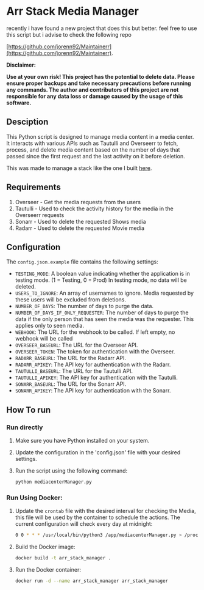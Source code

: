 # Arr Stack Media Manager


recently i have found a new project that does this but better. feel free to use this script but i advise to check the following repo

[https://github.com/jorenn92/Maintainerr](https://github.com/jorenn92/Maintainerr).




**Disclaimer:**

**Use at your own risk! This project has the potential to delete data. Please ensure proper backups and take necessary precautions before running any commands. The author and contributors of this project are not responsible for any data loss or damage caused by the usage of this software.**


## Desciption
This Python script is designed to manage media content in a media center. It interacts with various APIs such as Tautulli and Overseerr to fetch, process, and delete media content based on the number of days that passed since the first request and the last activity on it before deletion.

This was made to manage a stack like the one I built [here](https://github.com/Rick45/quick-arr-Stack).

## Requirements
1. Overseer - Get the media requests from the users
2. Tautulli - Used to check the activity history for the media in the Overseerr requests
3. Sonarr - Used to delete the requested Shows media
4. Radarr - Used to delete the requested Movie media




## Configuration

The `config.json.example` file contains the following settings:

- `TESTING_MODE`: A boolean value indicating whether the application is in testing mode. (1 = Testing, 0 = Prod) In testing mode, no data will be deleted.
- `USERS_TO_IGNORE`: An array of usernames to ignore. Media requested by these users will be excluded from deletions.
- `NUMBER_OF_DAYS`: The number of days to purge the data.
- `NUMBER_OF_DAYS_IF_ONLY_REQUESTER`: The number of days to purge the data if the only person that has seen the media was the requester. This applies only to seen media.
- `WEBHOOK`: The URL for the webhook to be called. If left empty, no webhook will be called
- `OVERSEER_BASEURL`: The URL for the Overseer API.
- `OVERSEER_TOKEN`: The token for authentication with the Overseer.
- `RADARR_BASEURL`: The URL for the Radarr API.
- `RADARR_APIKEY`: The API key for authentication with the Radarr.
- `TAUTULLI_BASEURL`: The URL for the Tautulli API.
- `TAUTULLI_APIKEY`: The API key for authentication with the Tautulli.
- `SONARR_BASEURL`: The URL for the Sonarr API.
- `SONARR_APIKEY`: The API key for authentication with the Sonarr.


## How To run

### Run directly
1. Make sure you have Python installed on your system.
3. Update the configuration in the 'config.json' file with your desired settings.
4. Run the script using the following command:

    ```bash
    python mediacenterManager.py
    ```

### Run Using Docker:

1. Update the `crontab` file with the desired interval for checking the Media, this file will be used by the container to schedule the actions. The current configuration will check every day at midnight:
    
    ```bash
    0 0 * * * /usr/local/bin/python3 /app/mediacenterManager.py > /proc/1/fd/1 2>/proc/1/fd/2 
    ```

2. Build the Docker image:

    ```bash
    docker build -t arr_stack_manager .
    ```

3. Run the Docker container:

    ```bash
    docker run -d --name arr_stack_manager arr_stack_manager
    ```

